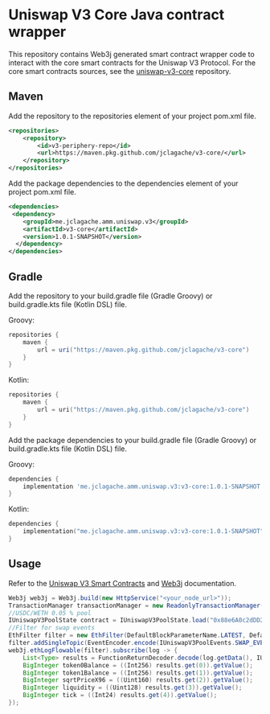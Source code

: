 # Uniswap V3 Core Java contract wrapper

This repository contains Web3j generated smart contract wrapper code to interact with the core smart contracts for the Uniswap V3 Protocol.
For the core smart contracts sources, see the [uniswap-v3-core](https://github.com/Uniswap/v3-core) repository.

## Maven
Add the repository to the repositories element of your project pom.xml file.
```xml
<repositories>
    <repository>
        <id>v3-periphery-repo</id>
        <url>https://maven.pkg.github.com/jclagache/v3-core/</url>
    </repository>
</repositories>
```

Add the package dependencies to the dependencies element of your project pom.xml file.
```xml
<dependencies>
 <dependency>
    <groupId>me.jclagache.amm.uniswap.v3</groupId>
    <artifactId>v3-core</artifactId>
    <version>1.0.1-SNAPSHOT</version>
  </dependency>
</dependencies>
```

## Gradle
Add the repository to your build.gradle file (Gradle Groovy) or build.gradle.kts file (Kotlin DSL) file.

Groovy:
```groovy
repositories {
    maven {
        url = uri("https://maven.pkg.github.com/jclagache/v3-core")
    }
}
```
Kotlin:
```kotlin
repositories {
    maven {
        url = uri("https://maven.pkg.github.com/jclagache/v3-core")
    }
}
```

Add the package dependencies to your build.gradle file (Gradle Groovy) or build.gradle.kts file (Kotlin DSL) file.

Groovy:
```groovy
dependencies {
    implementation 'me.jclagache.amm.uniswap.v3:v3-core:1.0.1-SNAPSHOT'
}
```
Kotlin:
```kotlin
dependencies {
    implementation("me.jclagache.amm.uniswap.v3:v3-core:1.0.1-SNAPSHOT")
}
```

## Usage
Refer to the [Uniswap V3 Smart Contracts](https://docs.uniswap.org/contracts/v3/overview) and [Web3j](https://docs.web3j.io) documentation.

```java
Web3j web3j = Web3j.build(new HttpService("<your_node_url>"));
TransactionManager transactionManager = new ReadonlyTransactionManager(web3j,"my_address");
//USDC/WETH 0.05 % pool
IUniswapV3PoolState contract = IUniswapV3PoolState.load("0x88e6A0c2dDD26FEEb64F039a2c41296FcB3f5640", web3j, transactionManager, new DefaultGasProvider());
//Filter for swap events
EthFilter filter = new EthFilter(DefaultBlockParameterName.LATEST, DefaultBlockParameterName.LATEST, "0x88e6A0c2dDD26FEEb64F039a2c41296FcB3f5640");
filter.addSingleTopic(EventEncoder.encode(IUniswapV3PoolEvents.SWAP_EVENT));
web3j.ethLogFlowable(filter).subscribe(log -> {
    List<Type> results = FunctionReturnDecoder.decode(log.getData(), IUniswapV3PoolEvents.SWAP_EVENT.getNonIndexedParameters());
    BigInteger token0Balance = ((Int256) results.get(0)).getValue();
    BigInteger token1Balance = ((Int256) results.get(1)).getValue();
    BigInteger sqrtPriceX96 = ((Uint160) results.get(2)).getValue();
    BigInteger liquidity = ((Uint128) results.get(3)).getValue();
    BigInteger tick = ((Int24) results.get(4)).getValue();
});
```